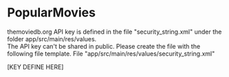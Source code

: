 # PopularMovies

themoviedb.org API key is defined in the file "security_string.xml" under the folder app/src/main/res/values.  
The API key can't be shared in public.  Please create the file with the following file template.
File "app/src/main/res/values/security_string.xml" 

<resources>
    <string name="API_key">[KEY DEFINE HERE]</string>
</resources>
